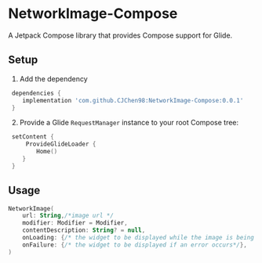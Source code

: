 # NetworkImage-Compose

A  Jetpack Compose library that provides Compose support for Glide.

## Setup

1. Add the dependency

```groovy
 dependencies {
    implementation 'com.github.CJChen98:NetworkImage-Compose:0.0.1'
 }
```

2. Provide a Glide `RequestManager` instance to your root Compose tree:

```kotlin
 setContent { 
     ProvideGlideLoader {
    	Home()
 	}
 }
```



## Usage

```kotlin
NetworkImage(
    url: String,/*image url */
    modifier: Modifier = Modifier,
    contentDescription: String? = null,
    onLoading: {/* the widget to be displayed while the image is being downloaded*/ },
    onFailure: {/* the widget to be displayed if an error occurs*/},
) 
```

